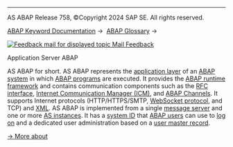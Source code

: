   

* * *

AS ABAP Release 758, ©Copyright 2024 SAP SE. All rights reserved.

[ABAP Keyword Documentation](https://help.sap.com/doc/abapdocu_758_index_htm/7.58/en-US/abenabap.htm) →  [ABAP Glossary](https://help.sap.com/doc/abapdocu_758_index_htm/7.58/en-US/abenabap_glossary.htm) → 

 [![](Mail.gif?object=Mail.gif "Feedback mail for displayed topic") Mail Feedback](mailto:f1_help@sap.com?subject=Feedback%20on%20ABAP%20Documentation&body=Document:%20Application%20Server%20ABAP%2C%20ABENAS_ABAP_GLOSRY%2C%20758%0D%0A%0D%0AError:%0D%0A%0D%0A%0D%0A%0D%0ASuggestion%20for%20improvement:)

Application Server ABAP

AS ABAP for short. AS ABAP represents the [application layer](https://help.sap.com/doc/abapdocu_758_index_htm/7.58/en-US/abenapplication_layer_glosry.htm "Glossary Entry") of an [ABAP system](https://help.sap.com/doc/abapdocu_758_index_htm/7.58/en-US/abenabap_system_glosry.htm "Glossary Entry") in which [ABAP programs](https://help.sap.com/doc/abapdocu_758_index_htm/7.58/en-US/abenabap_program_glosry.htm "Glossary Entry") are executed. It provides the [ABAP runtime framework](https://help.sap.com/doc/abapdocu_758_index_htm/7.58/en-US/abenabap_runtime_frmwk_glosry.htm "Glossary Entry") and contains communication components such as the [RFC interface](https://help.sap.com/doc/abapdocu_758_index_htm/7.58/en-US/abenrfc_interface_glosry.htm "Glossary Entry"), [Internet Communication Manager (ICM)](https://help.sap.com/doc/abapdocu_758_index_htm/7.58/en-US/abeninternet_con_man_glosry.htm "Glossary Entry"), and [ABAP Channels](https://help.sap.com/doc/abapdocu_758_index_htm/7.58/en-US/abenabap_channel_glosry.htm "Glossary Entry"). It supports Internet protocols (HTTP/HTTPS/SMTP, [WebSocket protocol](https://help.sap.com/doc/abapdocu_758_index_htm/7.58/en-US/abenwsp_glosry.htm "Glossary Entry"), and TCP) and [XML](https://help.sap.com/doc/abapdocu_758_index_htm/7.58/en-US/abenxml_glosry.htm "Glossary Entry"). AS ABAP is implemented from a single [message server](https://help.sap.com/doc/abapdocu_758_index_htm/7.58/en-US/abenmessage_server_glosry.htm "Glossary Entry") and one or more [AS instances](https://help.sap.com/doc/abapdocu_758_index_htm/7.58/en-US/abenas_instance_glosry.htm "Glossary Entry"). It has a [system ID](https://help.sap.com/doc/abapdocu_758_index_htm/7.58/en-US/abensystem_id_glosry.htm "Glossary Entry") that [ABAP users](https://help.sap.com/doc/abapdocu_758_index_htm/7.58/en-US/abenabap_user_glosry.htm "Glossary Entry") can use to [log on](https://help.sap.com/doc/abapdocu_758_index_htm/7.58/en-US/abenlogon_glosry.htm "Glossary Entry") and a dedicated user administration based on a [user master record](https://help.sap.com/doc/abapdocu_758_index_htm/7.58/en-US/abenuser_master_record_glosry.htm "Glossary Entry").

[→ More about](https://help.sap.com/doc/abapdocu_758_index_htm/7.58/en-US/abenorganization_of_modules.htm)